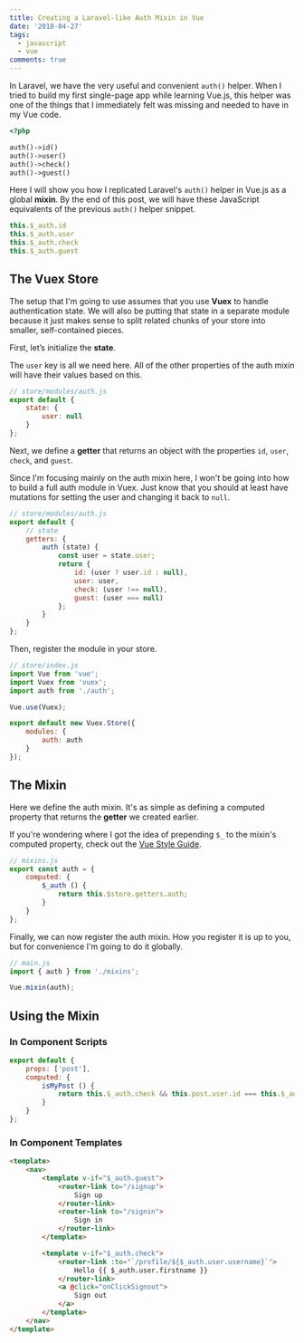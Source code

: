 ```yaml
---
title: Creating a Laravel-like Auth Mixin in Vue
date: '2018-04-27'
tags:
  - javascript
  - vue
comments: true
---
```

In Laravel, we have the very useful and convenient `auth()` helper. When I tried to build my first single-page app while learning Vue.js, this helper was one of the things that I immediately felt was missing and needed to have in my Vue code.

```php
<?php

auth()->id()
auth()->user()
auth()->check()
auth()->guest()
```

Here I will show you how I replicated Laravel's `auth()` helper in Vue.js as a global **mixin**. By the end of this post, we will have these JavaScript equivalents of the previous `auth()` helper snippet.

```js
this.$_auth.id
this.$_auth.user
this.$_auth.check
this.$_auth.guest
```

## The Vuex Store

The setup that I'm going to use assumes that you use **Vuex** to handle authentication state. We will also be putting that state in a separate module because it just makes sense to split related chunks of your store into smaller, self-contained pieces.

First, let’s initialize the **state**.

The `user` key is all we need here. All of the other properties of the auth mixin will have their values based on this.

```js
// store/modules/auth.js
export default {
    state: {
        user: null
    }
};
```

Next, we define a **getter** that returns an object with the properties `id`, `user`, `check`, and `guest`.

Since I'm focusing mainly on the auth mixin here, I won't be going into how to build a full auth module in Vuex. Just know that you should at least have mutations for setting the user and changing it back to `null`.

```js
// store/modules/auth.js
export default {
    // state
    getters: {
        auth (state) {
            const user = state.user;
            return {
                id: (user ? user.id : null),
                user: user,
                check: (user !== null),
                guest: (user === null)
            };
        }
    }
};
```

Then, register the module in your store.

```js
// store/index.js
import Vue from 'vue';
import Vuex from 'vuex';
import auth from './auth';

Vue.use(Vuex);

export default new Vuex.Store({
    modules: {
        auth: auth
    }
});
```

## The Mixin

Here we define the auth mixin. It's as simple as defining a computed property that returns the **getter** we created earlier.

If you're wondering where I got the idea of prepending `$_` to the mixin's computed property, check out the [Vue Style Guide](https://vuejs.org/v2/style-guide/#Private-property-names-essential).

```js
// mixins.js
export const auth = {
    computed: {
        $_auth () {
            return this.$store.getters.auth;
        }
    }
};
```

Finally, we can now register the auth mixin. How you register it is up to you, but for convenience I'm going to do it globally.

```js
// main.js
import { auth } from './mixins';

Vue.mixin(auth);
```

## Using the Mixin

### In Component Scripts

```js
export default {
    props: ['post'],
    computed: {
        isMyPost () {
            return this.$_auth.check && this.post.user.id === this.$_auth.id;
        }
    }
};
```

### In Component Templates

```html
<template>
    <nav>
        <template v-if="$_auth.guest">
            <router-link to="/signup">
                Sign up
            </router-link>
            <router-link to="/signin">
                Sign in
            </router-link>
        </template>

        <template v-if="$_auth.check">
            <router-link :to="`/profile/${$_auth.user.username}`">
                Hello {{ $_auth.user.firstname }}
            </router-link>
            <a @click="onClickSignout">
                Sign out
            </a>
        </template>
    </nav>
</template>
```
